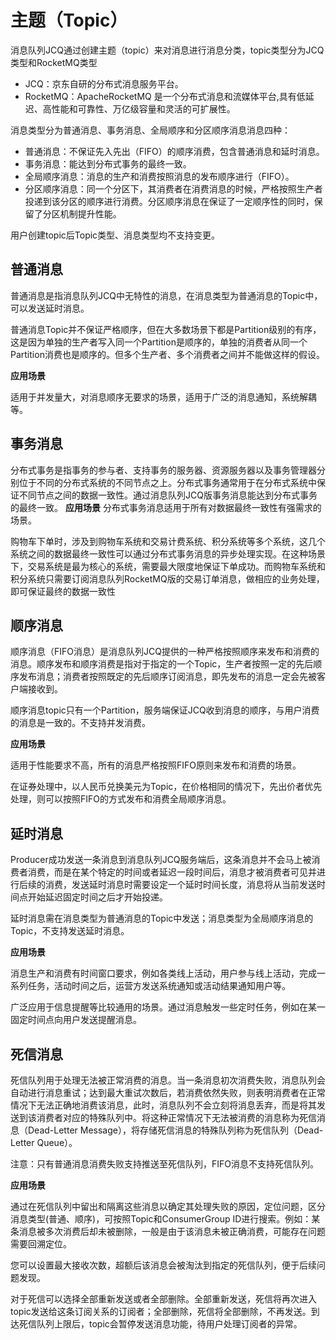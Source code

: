 # 主题（Topic）
消息队列JCQ通过创建主题（topic）来对消息进行消息分类，topic类型分为JCQ类型和RocketMQ类型
- JCQ：京东自研的分布式消息服务平台。
- RocketMQ：ApacheRocketMQ 是一个分布式消息和流媒体平台,具有低延迟、高性能和可靠性、万亿级容量和灵活的可扩展性。

消息类型分为普通消息、事务消息、全局顺序和分区顺序消息消息四种：
- 普通消息：不保证先入先出（FIFO）的顺序消费，包含普通消息和延时消息。
- 事务消息：能达到分布式事务的最终一致。
- 全局顺序消息：消息的生产和消费按照消息的发布顺序进行（FIFO）。
- 分区顺序消息：同一个分区下，其消费者在消费消息的时候，严格按照生产者投递到该分区的顺序进行消费。分区顺序消息在保证了一定顺序性的同时，保留了分区机制提升性能。

用户创建topic后Topic类型、消息类型均不支持变更。

## 普通消息

普通消息是指消息队列JCQ中无特性的消息，在消息类型为普通消息的Topic中，可以发送延时消息。

普通消息Topic并不保证严格顺序，但在大多数场景下都是Partition级别的有序，这是因为单独的生产者写入同一个Partition是顺序的，单独的消费者从同一个Partition消费也是顺序的。但多个生产者、多个消费者之间并不能做这样的假设。

**应用场景**

适用于并发量大，对消息顺序无要求的场景，适用于广泛的消息通知，系统解耦等。

## 事务消息
分布式事务是指事务的参与者、支持事务的服务器、资源服务器以及事务管理器分别位于不同的分布式系统的不同节点之上。分布式事务通常用于在分布式系统中保证不同节点之间的数据一致性。通过消息队列JCQ版事务消息能达到分布式事务的最终一致。
**应用场景**
分布式事务消息适用于所有对数据最终一致性有强需求的场景。

购物车下单时，涉及到购物车系统和交易计费系统、积分系统等多个系统，这几个系统之间的数据最终一致性可以通过分布式事务消息的异步处理实现。在这种场景下，交易系统是最为核心的系统，需要最大限度地保证下单成功。而购物车系统和积分系统只需要订阅消息队列RocketMQ版的交易订单消息，做相应的业务处理，即可保证最终的数据一致性

## 顺序消息
顺序消息（FIFO消息）是消息队列JCQ提供的一种严格按照顺序来发布和消费的消息。顺序发布和顺序消费是指对于指定的一个Topic，生产者按照一定的先后顺序发布消息；消费者按照既定的先后顺序订阅消息，即先发布的消息一定会先被客户端接收到。

顺序消息topic只有一个Partition，服务端保证JCQ收到消息的顺序，与用户消费的消息是一致的。不支持并发消费。

**应用场景**

适用于性能要求不高，所有的消息严格按照FIFO原则来发布和消费的场景。

在证券处理中，以人民币兑换美元为Topic，在价格相同的情况下，先出价者优先处理，则可以按照FIFO的方式发布和消费全局顺序消息。

## 延时消息

Producer成功发送一条消息到消息队列JCQ服务端后，这条消息并不会马上被消费者消费，而是在某个特定的时间或者延迟一段时间后，消息才被消费者可见并进行后续的消费，发送延时消息时需要设定一个延时时间长度，消息将从当前发送时间点开始延迟固定时间之后才开始投递。

延时消息需在消息类型为普通消息的Topic中发送；消息类型为全局顺序消息的Topic，不支持发送延时消息。


**应用场景**

消息生产和消费有时间窗口要求，例如各类线上活动，用户参与线上活动，完成一系列任务，活动时间之后，运营方发送系统通知或活动结果通知用户等。

广泛应用于信息提醒等比较通用的场景。通过消息触发一些定时任务，例如在某一固定时间点向用户发送提醒消息。

## 死信消息

死信队列⽤于处理⽆法被正常消费的消息。当⼀条消息初次消费失败，消息队列会⾃动进⾏消息重试；达到最⼤重试次数后，若消费依然失败，则表明消费者在正常情况下⽆法正确地消费该消息，此时，消息队列不会⽴刻将消息丢弃，而是将其发送到该消费者对应的特殊队列中。将这种正常情况下⽆法被消费的消息称为死信消息（Dead-Letter Message），将存储死信消息的特殊队列称为死信队列（Dead-Letter Queue）。

注意：只有普通消息消费失败支持推送至死信队列，FIFO消息不支持死信队列。

**应用场景**

通过在死信队列中留出和隔离这些消息以确定其处理失败的原因，定位问题，区分消息类型(普通、顺序)，可按照Topic和ConsumerGroup ID进行搜索。例如：某条消息被多次消费后却未被删除，一般是由于该消息未被正确消费，可能存在问题需要回溯定位。

您可以设置最大接收次数，超额后该消息会被淘汰到指定的死信队列，便于后续问题发现。

对于死信可以选择全部重新发送或者全部删除。全部重新发送，死信将再次进入topic发送给这条订阅关系的订阅者；全部删除，死信将全部删除，不再发送。到达死信队列上限后，topic会暂停发送消息功能，待用户处理订阅者的异常。


